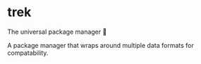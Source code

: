 # trek

The universal package manager 🌳

A package manager that wraps around multiple data formats for compatability.
